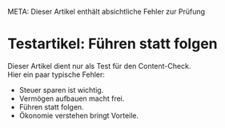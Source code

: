 META: Dieser Artikel enthält absichtliche Fehler zur Prüfung

# Testartikel: Führen statt folgen

Dieser Artikel dient nur als Test für den Content-Check.  
Hier ein paar typische Fehler:

- Steuer sparen ist wichtig.  
- Vermögen aufbauen macht frei.  
- Führen statt folgen.  
- Ökonomie verstehen bringt Vorteile.  
